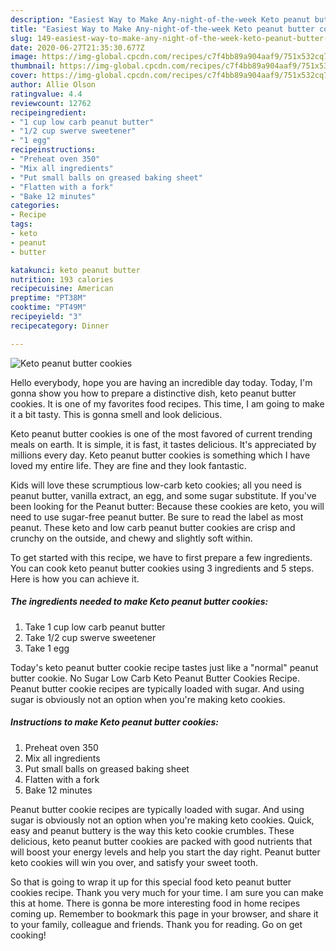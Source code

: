 ```yaml
---
description: "Easiest Way to Make Any-night-of-the-week Keto peanut butter cookies"
title: "Easiest Way to Make Any-night-of-the-week Keto peanut butter cookies"
slug: 149-easiest-way-to-make-any-night-of-the-week-keto-peanut-butter-cookies
date: 2020-06-27T21:35:30.677Z
image: https://img-global.cpcdn.com/recipes/c7f4bb89a904aaf9/751x532cq70/keto-peanut-butter-cookies-recipe-main-photo.jpg
thumbnail: https://img-global.cpcdn.com/recipes/c7f4bb89a904aaf9/751x532cq70/keto-peanut-butter-cookies-recipe-main-photo.jpg
cover: https://img-global.cpcdn.com/recipes/c7f4bb89a904aaf9/751x532cq70/keto-peanut-butter-cookies-recipe-main-photo.jpg
author: Allie Olson
ratingvalue: 4.4
reviewcount: 12762
recipeingredient:
- "1 cup low carb peanut butter"
- "1/2 cup swerve sweetener"
- "1 egg"
recipeinstructions:
- "Preheat oven 350"
- "Mix all ingredients"
- "Put small balls on greased baking sheet"
- "Flatten with a fork"
- "Bake 12 minutes"
categories:
- Recipe
tags:
- keto
- peanut
- butter

katakunci: keto peanut butter 
nutrition: 193 calories
recipecuisine: American
preptime: "PT38M"
cooktime: "PT49M"
recipeyield: "3"
recipecategory: Dinner

---
```



![Keto peanut butter cookies](https://img-global.cpcdn.com/recipes/c7f4bb89a904aaf9/751x532cq70/keto-peanut-butter-cookies-recipe-main-photo.jpg)

Hello everybody, hope you are having an incredible day today. Today, I'm gonna show you how to prepare a distinctive dish, keto peanut butter cookies. It is one of my favorites food recipes. This time, I am going to make it a bit tasty. This is gonna smell and look delicious.

Keto peanut butter cookies is one of the most favored of current trending meals on earth. It is simple, it is fast, it tastes delicious. It's appreciated by millions every day. Keto peanut butter cookies is something which I have loved my entire life. They are fine and they look fantastic.

Kids will love these scrumptious low-carb keto cookies; all you need is peanut butter, vanilla extract, an egg, and some sugar substitute. If you&#39;ve been looking for the Peanut butter: Because these cookies are keto, you will need to use sugar-free peanut butter. Be sure to read the label as most peanut. These keto and low carb peanut butter cookies are crisp and crunchy on the outside, and chewy and slightly soft within.


To get started with this recipe, we have to first prepare a few ingredients. You can cook keto peanut butter cookies using 3 ingredients and 5 steps. Here is how you can achieve it.

<!--inarticleads1-->

##### The ingredients needed to make Keto peanut butter cookies:

1. Take 1 cup low carb peanut butter
1. Take 1/2 cup swerve sweetener
1. Take 1 egg


Today&#39;s keto peanut butter cookie recipe tastes just like a &#34;normal&#34; peanut butter cookie. No Sugar Low Carb Keto Peanut Butter Cookies Recipe. Peanut butter cookie recipes are typically loaded with sugar. And using sugar is obviously not an option when you&#39;re making keto cookies. 

<!--inarticleads2-->

##### Instructions to make Keto peanut butter cookies:

1. Preheat oven 350
1. Mix all ingredients
1. Put small balls on greased baking sheet
1. Flatten with a fork
1. Bake 12 minutes


Peanut butter cookie recipes are typically loaded with sugar. And using sugar is obviously not an option when you&#39;re making keto cookies. Quick, easy and peanut buttery is the way this keto cookie crumbles. These delicious, keto peanut butter cookies are packed with good nutrients that will boost your energy levels and help you start the day right. Peanut butter keto cookies will win you over, and satisfy your sweet tooth. 

So that is going to wrap it up for this special food keto peanut butter cookies recipe. Thank you very much for your time. I am sure you can make this at home. There is gonna be more interesting food in home recipes coming up. Remember to bookmark this page in your browser, and share it to your family, colleague and friends. Thank you for reading. Go on get cooking!
